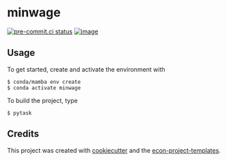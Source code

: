 # minwage


[![pre-commit.ci status](https://results.pre-commit.ci/badge/github/luciagomezll/minwage/main.svg)](https://results.pre-commit.ci/latest/github/luciagomezll/minwage/main)
[![image](https://img.shields.io/badge/code%20style-black-000000.svg)](https://github.com/psf/black)

## Usage

To get started, create and activate the environment with

```console
$ conda/mamba env create
$ conda activate minwage
```

To build the project, type

```console
$ pytask
```

## Credits

This project was created with [cookiecutter](https://github.com/audreyr/cookiecutter)
and the
[econ-project-templates](https://github.com/OpenSourceEconomics/econ-project-templates).
